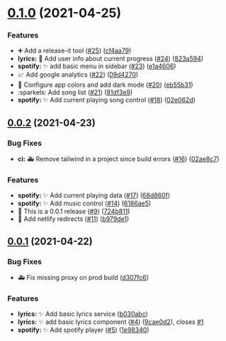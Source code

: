# [0.1.0](https://github.com/ArturBa/spotify/compare/v0.0.2...v0.1.0) (2021-04-25)

### Features

- :heavy_plus_sign: Add a release-it tool ([#25](https://github.com/ArturBa/spotify/issues/25)) ([cf4aa79](https://github.com/ArturBa/spotify/commit/cf4aa79c46e7eb445db1dbe7b448dae47e52b978))
- **lyrics:** :lipstick: Add user info about current progress ([#24](https://github.com/ArturBa/spotify/issues/24)) ([823a594](https://github.com/ArturBa/spotify/commit/823a594a6282f4127e54aabcddc5c57c31ac96ad))
- **spotify:** :sparkles: add basic menu in sidebar ([#23](https://github.com/ArturBa/spotify/issues/23)) ([e1a4606](https://github.com/ArturBa/spotify/commit/e1a4606db5942038ee32bd7304126f1d369be734))
- :chart_with_upwards_trend: Add google analytics ([#22](https://github.com/ArturBa/spotify/issues/22)) ([09d4270](https://github.com/ArturBa/spotify/commit/09d4270474f7170b5e32b507648e707dce96bc6e))
- :lipstick: Configure app colors and add dark mode ([#20](https://github.com/ArturBa/spotify/issues/20)) ([eb55b31](https://github.com/ArturBa/spotify/commit/eb55b312a65568c3ddfe8f2bb3e102368e65638e))
- :sparkels: Add song list ([#21](https://github.com/ArturBa/spotify/issues/21)) ([81df3e9](https://github.com/ArturBa/spotify/commit/81df3e9bc82cfb9479e0322499ba3d0b6f2c15b1))
- **spotify:** :sparkles: Add current playing song control ([#18](https://github.com/ArturBa/spotify/issues/18)) ([02e062d](https://github.com/ArturBa/spotify/commit/02e062d41e6352cf6c398933cc63ec2620147709))

## [0.0.2](https://github.com/ArturBa/spotify/compare/v0.0.2...v0.1.0) (2021-04-23)

### Bug Fixes

- **ci:** :ambulance: Remove tailwind in a project since build errors ([#16](https://github.com/ArturBa/spotify/issues/16)) ([02ae8c7](https://github.com/ArturBa/spotify/commit/02ae8c772b60043809637477cf7b40730507b116))

### Features

- **spotify:** :sparkles: Add current playing data ([#17](https://github.com/ArturBa/spotify/issues/17)) ([68d860f](https://github.com/ArturBa/spotify/commit/68d860f1427600b2ae65e98f5904761f32548058))
- **spotify:** :sparkles: Add music control ([#14](https://github.com/ArturBa/spotify/issues/14)) ([6186ae5](https://github.com/ArturBa/spotify/commit/6186ae56211661d8e348463a6d86a77d556ab6f8))
- :bookmark: This is a 0.0.1 release ([#9](https://github.com/ArturBa/spotify/issues/9)) ([724b811](https://github.com/ArturBa/spotify/commit/724b81175c495281d456b6b8fb9d0d59461dc651))
- :rocket: Add netlify redirects ([#11](https://github.com/ArturBa/spotify/issues/11)) ([b979de1](https://github.com/ArturBa/spotify/commit/b979de19698457ed2b297ebbcfda849093a279b6))

## [0.0.1](https://github.com/ArturBa/spotify/compare/v0.0.2...v0.1.0) (2021-04-22)

### Bug Fixes

- :ambulance: Fix missing proxy on prod build ([d307fc6](https://github.com/ArturBa/spotify/commit/d307fc617f70cdec0d17a0373e08746686547d42))

### Features

- **lyrics:** :sparkles: Add basic lyrics service ([b030abc](https://github.com/ArturBa/spotify/commit/b030abcca9bc84874af7d69e2ce9279e8d67d349))
- **lyrics:** ✨ add basic lyrics component ([#4](https://github.com/ArturBa/spotify/issues/4)) ([9cae0d2](https://github.com/ArturBa/spotify/commit/9cae0d2d4c368c6685d5c4e34df4dc405fba053c)), closes [#1](https://github.com/ArturBa/spotify/issues/1)
- **spotify:** :sparkles: Add spotify player ([#5](https://github.com/ArturBa/spotify/issues/5)) ([1e98340](https://github.com/ArturBa/spotify/commit/1e98340c2d9416e11277dff2d4c9edee7da803db))
